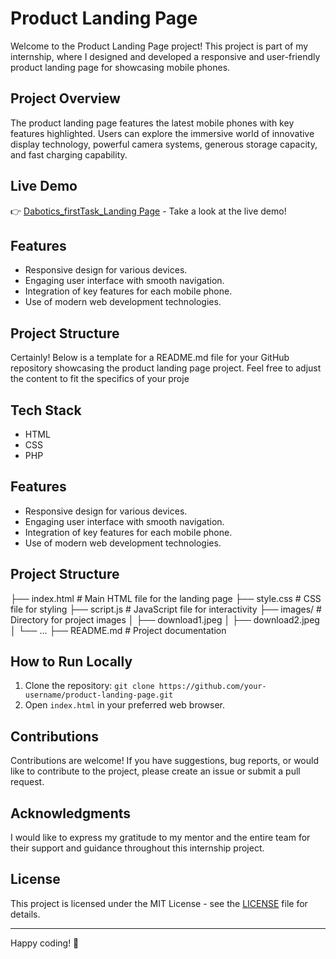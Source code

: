 # Product Landing Page

Welcome to the Product Landing Page project! This project is part of my internship, where I designed and developed a responsive and user-friendly product landing page for showcasing mobile phones.

## Project Overview

The product landing page features the latest mobile phones with key features highlighted. Users can explore the immersive world of innovative display technology, powerful camera systems, generous storage capacity, and fast charging capability.

## Live Demo

👉 [Dabotics_firstTask_Landing Page](#) - Take a look at the live demo!


## Features

- Responsive design for various devices.
- Engaging user interface with smooth navigation.
- Integration of key features for each mobile phone.
- Use of modern web development technologies.

## Project Structure


Certainly! Below is a template for a README.md file for your GitHub repository showcasing the product landing page project. Feel free to adjust the content to fit the specifics of your proje


## Tech Stack

- HTML
- CSS
- PHP

## Features

- Responsive design for various devices.
- Engaging user interface with smooth navigation.
- Integration of key features for each mobile phone.
- Use of modern web development technologies.

## Project Structure

├── index.html # Main HTML file for the landing page
├── style.css # CSS file for styling
├── script.js # JavaScript file for interactivity
├── images/ # Directory for project images
│ ├── download1.jpeg
│ ├── download2.jpeg
│ └── ...
├── README.md # Project documentation

## How to Run Locally

1. Clone the repository: `git clone https://github.com/your-username/product-landing-page.git`
2. Open `index.html` in your preferred web browser.

## Contributions

Contributions are welcome! If you have suggestions, bug reports, or would like to contribute to the project, please create an issue or submit a pull request.

## Acknowledgments

I would like to express my gratitude to my mentor and the entire team for their support and guidance throughout this internship project.

## License

This project is licensed under the MIT License - see the [LICENSE](LICENSE) file for details.

---

Happy coding! 🚀
